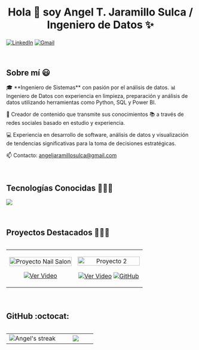 <h1 align="center">Hola 👋 soy Angel T. Jaramillo Sulca / Ingeniero de Datos ✨ </h1> 
<p align="left">
  <a href="https://www.linkedin.com/in/angeljarads/" target="blank"><img align="center" src="https://img.shields.io/badge/LinkedIn-0077B5?style=for-the-badge&logo=linkedin&logoColor=white" alt="LinkedIn"/></a>
<a href = "mailto:angeljaramillosulca@gmail.com" target="blank"><img align="center" src="https://img.shields.io/badge/Gmail-D14836?style=for-the-badge&logo=gmail&logoColor=white" alt="Gmail"  /></a>
</p>
<br>
<h2>Sobre mí 😃</h2>
<p align="left">
🎓 **Ingeniero de Sistemas** con pasión por el análisis de datos.
📊 Ingeniero de Datos con experiencia en limpieza, preparación y análisis de datos utilizando herramientas como Python, SQL y Power BI.

🎥 Creador de contenido que transmite sus conocimientos 📚 a través de redes sociales basado en estudio y experiencia.

💻 Experiencia en desarrollo de software, análisis de datos y visualización de tendencias significativas para la toma de decisiones estratégicas.

📫 Contacto: angeljaramillosulca@gmail.com

</p>
<br>
<h2>Tecnologías Conocidas 👨🏻‍💻</h2>
<p align="left">
  <a href="https://skillicons.dev">
    <img src="https://skillicons.dev/icons?i=python,sql,powerbi,tableau,git,github,docker,html,css,js&perline=10" />
  </a>
</p>
<br>
<h2>Proyectos Destacados 👨🏻‍💻</h2>
<table align="left">
<tr border="none">
  <td width="50%" align="center">
    <p align="center">
     <a href="https://docs.google.com/presentation/d/1YhWsGaoZvAlG4MmxwD29TLIdE9tOMUZ5V8lsIhQTmNU/edit?usp=drive_link" title="Proyecto Nail Salon">
        <img align="center" width="100%" src="https://via.placeholder.com/250x150.png?text=Proyecto+Nail+Salon" alt="Proyecto Nail Salon"/></a>
      </p>
    <p align="center">
        <a href="https://docs.google.com/presentation/d/1YhWsGaoZvAlG4MmxwD29TLIdE9tOMUZ5V8lsIhQTmNU/edit?usp=drive_link" target="blank"><img align="center" src="https://img.shields.io/badge/Ver%20Video-FF0000?style=for-the-badge&logo=youtube&logoColor=white" alt="Ver Video"  /></a>
    </p>       
</td>
  <td width="50%" align="center">
    <p align="center">
     <a href="#" title="Proyecto 2">
        <img align="center" width="100%" src="https://via.placeholder.com/250x150.png?text=Proyecto+2" alt="Proyecto 2"/></a>
      </p>
    <p align="center">
        <a href="#" target="blank"><img align="center" src="https://img.shields.io/badge/Ver%20Video-FF0000?style=for-the-badge&logo=youtube&logoColor=white" alt="Ver Video"  /></a>
      <a href="#" target="blank"><img align="center" src="https://img.shields.io/badge/GitHub-100000?style=for-the-badge&logo=github&logoColor=white" alt="GitHub" /></a>
    </p>       
</td>
</tr>
</table>
<br>
<br><br>
<br>
<br><br><br>
<br><br>
<h2>GitHub :octocat:</h2>
<p align="center">
<table align="left">
<tr border="none">
<td width="60%" align="center">
  <img title="🔥 Get streak stats for your profile at git.io/streak-stats" alt="Angel's streak" src="https://github-readme-streak-stats.herokuapp.com/?user=angeljarads&theme=dark&hide_border=false" /> 
</td>
<td width="40%" align="center">
  <img align="center" src="https://github-readme-stats.anuraghazra1.vercel.app/api/top-langs/?username=angeljarads&theme=dark&hide_border=false&no-bg=true&no-frame=true&langs_count=10"/>
  </td>
</tr>
</table>
</p>
